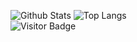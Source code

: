 
![Github Stats](https://github-readme-stats.vercel.app/api?username=cristian-nicolae&include_all_commits=true&count_private=true&show_icons=true&line_height=20&title_color=FFFFFF&icon_color=FFFFFF&text_color=FFFFFF&bg_color=0D1117)
![Top Langs](https://github-readme-stats.vercel.app/api/top-langs/?username=cristian-nicolae&hide=TeX&layout=compact&count_private=true&bg_color=0D1117&text_color=FFFFFF&title_color=FFFFFF)
<br>
![Visitor Badge](https://visitor-badge.laobi.icu/badge?page_id=cristian-nicolae.cristian-nicolae)
